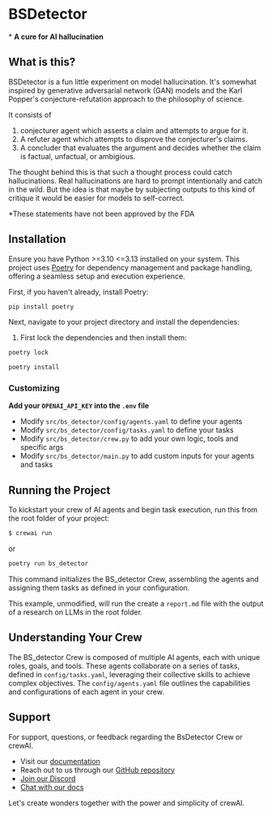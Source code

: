 # BSDetector
\* **A cure for AI hallucination**

## What is this?
BSDetector is a fun little experiment on model hallucination. It's somewhat inspired by generative adversarial network (GAN) models and the Karl Popper's conjecture-refutation approach to the philosophy of science. 

It consists of 

1. conjecturer agent which asserts a claim and attempts to argue for it.
2. A refuter agent which attempts to disprove the conjecturer's claims.
3. A concluder that evaluates the argument and decides whether the claim is factual, unfactual, or ambigious.

The thought behind this is that such a thought process could catch hallucinations. Real hallucinations are hard to prompt intentionally and catch in the wild. But the idea is that maybe by subjecting outputs to this kind of critique it would be easier for models to self-correct.


*These statements have not been approved by the FDA
## Installation

Ensure you have Python >=3.10 <=3.13 installed on your system. This project uses [Poetry](https://python-poetry.org/) for dependency management and package handling, offering a seamless setup and execution experience.

First, if you haven't already, install Poetry:

```bash
pip install poetry
```

Next, navigate to your project directory and install the dependencies:

1. First lock the dependencies and then install them:
```bash
poetry lock
```
```bash
poetry install
```
### Customizing

**Add your `OPENAI_API_KEY` into the `.env` file**

- Modify `src/bs_detector/config/agents.yaml` to define your agents
- Modify `src/bs_detector/config/tasks.yaml` to define your tasks
- Modify `src/bs_detector/crew.py` to add your own logic, tools and specific args
- Modify `src/bs_detector/main.py` to add custom inputs for your agents and tasks

## Running the Project

To kickstart your crew of AI agents and begin task execution, run this from the root folder of your project:

```bash
$ crewai run
```
or
```bash
poetry run bs_detector
```

This command initializes the BS_detector Crew, assembling the agents and assigning them tasks as defined in your configuration.

This example, unmodified, will run the create a `report.md` file with the output of a research on LLMs in the root folder.

## Understanding Your Crew

The BS_detector Crew is composed of multiple AI agents, each with unique roles, goals, and tools. These agents collaborate on a series of tasks, defined in `config/tasks.yaml`, leveraging their collective skills to achieve complex objectives. The `config/agents.yaml` file outlines the capabilities and configurations of each agent in your crew.

## Support

For support, questions, or feedback regarding the BsDetector Crew or crewAI.
- Visit our [documentation](https://docs.crewai.com)
- Reach out to us through our [GitHub repository](https://github.com/joaomdmoura/crewai)
- [Join our Discord](https://discord.com/invite/X4JWnZnxPb)
- [Chat with our docs](https://chatg.pt/DWjSBZn)

Let's create wonders together with the power and simplicity of crewAI.

